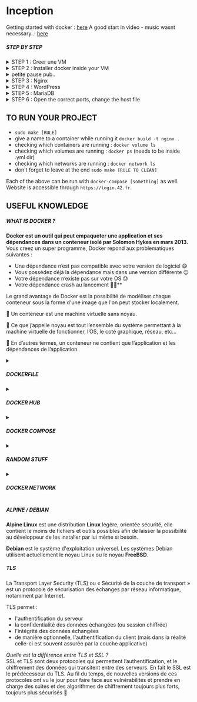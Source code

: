 
# Inception

Getting started with docker : [here](https://docs.docker.com/get-started/)
A good start in video - music wasnt necessary..: [here](https://www.youtube.com/watch?v=SXB6KJ4u5vg)

<h5>STEP BY STEP</h5>

<details><summary>STEP 1 : Creer une VM</summary>

Nous allons creer une VM basee sur Ubuntu car 1. nous avons besoin d'etre sudo pour pouvoir utiliser docker compose et ce n'est pas possible sur les ordis de 42 et 2. car il est demande dans le sujet de bosser sur une VM et apres d'etre sur Debian/Alpine (pas pour la VM elle meme). Je le fais sur un disque dur externe car c'est 15x plus rapide.

1. Telecharger Ubuntu 20.4 Desktop depuis le site [officiel](https://ubuntu.com/download/desktop)
   
5. The VM set up
* Open VirtualBox and click on "New" to create a new virtual machine.
* Name the virtual machine (e.g inception)
* Select "Linux" as the Type, and choose "Ubuntu (64-bit)" as the Version.
* Allocate memory. At least 4096MB is necessary for Ubuntu, them 50GB to be large
* Then just lick yes yes yes
* * Under "Storage", click on the empty optical drive and select "Choose a disk file". Browse and select the Ubuntu ISO image.

6. Install Ubuntu Desktop
* Follow the installation process for Ubuntu Desktop, which is similar to the Debian installation in B2BR, honestly just click yes everywhere but recommended to put English in case there are error messages at some point
* Complete the installation process.
</details>

<details><summary>STEP 2 : Installer docker inside your VM </summary>

The whole point of creating a Virtual Machine is to be able to use docker in it so head to [this page](https://docs.docker.com/engine/install/ubuntu/#install-using-the-repository) and then down to **Install using the Apt repository** to have the commands to copy and paste in the VM Terminal. 

J'en profite pour mettre VSCode pour pouvoir creer mes bails, ouvrir le terminal et taper `sudo snap install code --classic` une fois que code est installe juste taper `code` dans le terminal pour lancer l'application. Sinon aller sur Firefox, faire installer VSCode, prendre la version ubuntu et faire le process normal. 

</details>

<details><summary> petite pause pub..</summary>
Avant meme de commencer tous les containers, on remarque sur le sujet qu'on a deja la structure du rendu donc on peut creer un Makefile et un dossier `srcs`. Dans ce dossier on trouvera un dossier requirements avec 4 sous dossiers `tools` puis un par container etc.. puis un docker-compose.yml et notre .env.. 

![image](https://github.com/chmadran/Inception/assets/113340699/1760940e-d82c-4dcd-96db-61008e58aee9)

C'est aussi le moment de creer un fichier .env pour bien comprendre les variables d'environnement et les ajouter au fur et a mesure (see below). A .env file is a text file used to store environment variables for a project. It provides a convenient way to manage configuration settings **without hardcoding them directly into code or scripts**.

</details>


<details><summary>STEP 3 : Nginx </summary> 

NGINX permet de mettre en place un serveur Web. Nous allons commencer par étape afin de comprendre au mieux comment utiliser et se balader avec Docker. Ouvrons d’abord le fichier essentiel de Docker, le Dockerfile NGINX.

1. Set up the Dockerfile
2. Set up the conf file
3. Try runing just the nginx container and getting an error 403/404 in the html.

⚠️ TO TEST you have to amend something in your nginx.conf file, update the fastcgi_pass directive to use an actual IP address or hostname where your WordPress service is runnin to : `fastcgi_pass 192.168.0.10:9000;`

Build the NGINX Image: `docker build -t nginx .`   
Run the NGINX Container: `docker run -d --name nginx -p 443:443 nginx`    
Verify the Container is Running: `docker ps`   
Test NGINX: Open a web browser and visit `https://IP_OF_YOUR_VM( use ifconfig to find it)`. You should see the default NGINX welcome page, indicating that NGINX is running correctly.   

</details>

<details><summary>STEP 4 : WordPress </summary>
</details>

<details><summary>STEP 5 : MariaDB</summary>
</details>

<details><summary>STEP 6 : Open the correct ports, change the host file </summary> 

You'll need to ensure that the following ports are open on your virtual machine:
* Port 80 (for HTTP)
* Port 443 (for HTTPS)
* Port 3306 (for MariaDB)

You need to amend the host file to insert your local ip. The hosts file is a system file that maps hostnames to IP addresses. By editing this file, you can manually set up a specific domain name to point to an IP address.  

Use a text editor to open the hosts file. On Linux/Unix systems, you can use a command like sudo nano /etc/hosts. Add a line at the end of the file in the following format: `<local IP address>    login.42.fr`  

</details>


<h2>TO RUN YOUR PROJECT</h2>

* `sudo make [RULE]`
* give a name to a container while running it `docker build -t nginx .`
* checking which containers are running : `docker volume ls`
* checking which volumes are running : `docker ps` (needs to be inside .yml dir)
* checking which networks are running : `docker network ls`
* don't forget to leave at the end `sudo make [RULE TO CLEAN]`

Each of the above can be run with `docker-compose [something]` as well.   
Website is accessible through `https://login.42.fr`.   

<h2>USEFUL KNOWLEDGE</h2>

<h5>WHAT IS DOCKER ?</h5>

**Docker est un outil qui peut empaqueter une application et ses dépendances dans un conteneur isolé par Solomon Hykes en mars 2013.** Vous creez un super programme, Docker repond aux problematiques suivantes : 
* Une dépendance n’est pas compatible avec votre version de logiciel 😅
* Vous possédez déjà la dépendance mais dans une version différente 😑
* Votre dépendance n’existe pas sur votre OS 😓
* Votre dépendance crash au lancement 😮‍💨**

Le grand avantage de Docker est la possibilité de modéliser chaque conteneur sous la forme d'une image que l'on peut stocker localement. 

🔎 Un conteneur est une machine virtuelle sans noyau.  

📌 Ce que j’appelle noyau est tout l’ensemble du système permettant à la machine virtuelle de fonctionner, l’OS, le coté graphique, réseau, etc…  

🔎 En d’autres termes, un conteneur ne contient que l’application et les dépendances de l’application.  


<details><summary><h5>DOCKERFILE</h5></summary>

A Dockerfile is a text-based configuration file used in Docker to define the steps and instructions needed to create a Docker image. It provides a set of commands that tell Docker how to assemble an image that can be run as a container. This is an example, it is a NGINX image : 

```
FROM		alpine:3.12

RUN			apk update && apk upgrade && apk add	\
							openssl			\
							nginx			\
							curl			\
							vim				\
							sudo

RUN			rm -f /etc/nginx/nginx.conf

COPY		./config/nginx.conf /etc/nginx/nginx.conf
COPY		scripts/setup_nginx.sh /setup_nginx.sh

RUN			chmod -R +x /setup_nginx.sh

EXPOSE		443

ENTRYPOINT	["sh", "setup_nginx.sh"]
```

Some keywords...

<details><summary>`FROM` </summary> Permet d’indiquer à Docker sous quel OS doit tourner votre machine virtuelle. C’est le premier mot clef de votre Dockerfile et celui ci est obligatoire. Les plus courants sont debian:buster pour Debian ou alpine:x:xx pour Linux.</details>

<details><summary>`RUN` </summary> Permet de lancer une commande sur votre machine virtuelle   
  💡L’équivalent de se connecter en ssh, puis de taper une commande bash, comme : echo “Hello World!”, qui affichera….   
  
En général, les premiers RUN fournit dans le Dockerfile consistent à mettre à jour les ressources de votre VM, comme apk, ou encore d’ajouter les utilitaires basiques comme vim, curl ou sudo.</details>

<details><summary>`COPY` </summary> 

Vous l’avez ! Cela permet en effet de copier un fichier.     

Le copier ? À partir d’ou ? Vous indiquez simplement ou se trouve votre fichier à copier à partir du répertoire ou se trouve votre Dockerfile, puis la ou vous souhaitez le copier dans votre machine virtuelle.    

💡Une image docker c’est un dossier, il contient obligatoirement votre Dockerfile à la racine du dossier mais peut aussi contenir un tas d’autres fichiers pour ensuite pouvoir les copier directement dans votre VM. </details>

<details><summary>`EXPOSE` </summary> 

Ici, c’est une question de réseau 📡   
L'instruction EXPOSE informe Docker que le conteneur écoute sur les ports réseaux spécifiés au moment de l'exécution. EXPOSE ne rend pas les ports du conteneur accessibles à l'hôte.   

Attendez ! Quoi ? Le conteneur écoute sur le port réseau et n'est pas accessible à l'hôte ? Qu'est-ce que cela signifie ? 😣   

L'instruction EXPOSE expose le port spécifié et le rend disponible uniquement pour la communication entre conteneurs. Comprenons cela à l'aide d'un exemple. Disons que nous avons deux conteneurs, une application wordpress et un serveur mariadb. Notre application wordpress a besoin de communiquer avec le serveur mariadb pour plusieurs raisons.   

Pour que l'application WordPress puisse parler au serveur MariaDB, le conteneur WordPress doit exposer le port. Jetez un œil au Dockerfile de l'image officielle de wordpress et vous verrez une ligne disant EXPOSE3306. C'est ce qui aide les deux conteneurs à communiquer l'un avec l'autre.   

Ainsi, lorsque votre conteneur WordPress essaie de se connecter au port 3306 du conteneur MariaDB, c'est l'instruction EXPOSE qui rend cela possible.   

Note : Pour que le serveur WordPress puisse communiquer avec le conteneur MariaDB, il est important que les deux conteneurs soient exécutés dans le même réseau docker </details>

<details><summary>`ENTRYPOINT`</summary>
Youpi ! Votre container semble prêt à démarrer.

Cependant il serait surement plus judicieux de demander au container de lancer une certaine commande au lancement de celui-ci. C’est ce que permet de faire le mot-clef ENTRYPOINT !

Il suffit d’indiquer votre commande, argument par argument, dans le format suivant :
`ENTRYPOINT “bash” , ”-c”, “"$(curl https://grademe.fr )"” ]` 
</details>

More information [here](https://www.nicelydev.com/docker/mots-cles-supplementaires-dockerfile#:~:text=Le%20mot%2Dcl%C3%A9%20EXPOSE%20permet,utiliser%20l'option%20%2Dp%20.)

</details>

<details><summary><h5>DOCKER HUB</h5></summary>

Docker Hub is a cloud-based service provided by Docker that serves as a central repository for Docker images. It's a platform where developers and teams can share, store, and manage their Docker container images. Docker met a disposition une sorte d’App Store, contenant des images (conteneur) de milliers de personnes, simplifiant encore plus son usage 👍

Imaginez que vous souhaitiez héberger un site internet, il vous faudrait par exemple installer NGINX. L’installer sur son ordinateur ? Vous n’auriez pas retenu la leçon ? Et si vous n’aviez pas le bon OS, ou les mauvaises dépendances ? Nous aurions besoin du container Docker qui installe de lui même NGINX.Ca tombe bien, étant connu, l’image NGINX à été publié par NGINX sur le Docker Hub! 🥳

Here are some key points about Docker Hub:

**Image Repository:** It's a place where you can find a wide variety of pre-built Docker images for different software and applications. These images serve as templates for creating containers.

**Official and Community Images:** Docker Hub hosts "official" images that are maintained and verified by the respective software vendors or projects. There are also "community" images created and shared by individual developers and communities.

**Version Control:** Docker Hub allows you to store different versions or tags of an image. This makes it easy to access specific versions of software.

**Collaboration and Sharing:** Developers can share their own Docker images with others, making it easy to distribute applications or configurations in a consistent container format.

**Automated Builds:** Docker Hub provides a feature called "Automated Builds" that automatically builds a Docker image whenever changes are made to the associated source code repository (e.g., on GitHub).

**Integration with Docker CLI:** Docker CLI (Command Line Interface) can pull images from Docker Hub using simple commands, making it easy to deploy applications.

**Public and Private Repositories:** Docker Hub offers both public and private repositories. Public repositories are accessible to anyone, while private repositories are restricted to specific users or teams.

**Organizations and Teams:** Docker Hub allows users to create organizations, where teams can collaborate on projects and share images within a controlled environment.

**Docker Certified:** Docker Hub includes images that have been tested, verified, and certified to work with Docker Enterprise, providing an added level of assurance for enterprise deployments.

**User Accounts and Profiles:** Users can create accounts on Docker Hub to manage their images, repositories, and settings.

**Rate Limits:** Free accounts on Docker Hub have rate limits for the number of image pulls. Subscriptions with higher limits are available for more demanding use cases.

Overall, Docker Hub is a valuable resource for the Docker community, providing a centralized place to discover, share, and manage Docker container images. It's particularly useful for quickly deploying applications in a consistent manner using Docker containers.
</details>


<details><summary><h5>DOCKER COMPOSE</h5></summary>

Docker Compose is a tool that allows you to define and manage multi-container Docker applications. It's particularly useful for setting up complex applications that require multiple containers to work together, such as a web application with a database and caching system.

Docker Compose is a command-line tool. It's used by running commands in your terminal or command prompt.

Here are some key points about Docker Compose:

**Definition with YAML:** Docker Compose uses a YAML file to define the services, networks, and volumes needed for your application. This file is typically named docker-compose.yml.

**Multi-Container Applications:** Docker Compose is designed to manage applications that consist of multiple interconnected containers. Each container represents a separate component of the application, such as a web server, a database, a caching system, etc.

**Easy Configuration:** The docker-compose.yml file allows you to specify various settings for your containers, such as environment variables, exposed ports, linked services, and more.

**Orchestration and Dependency Management:** Docker Compose handles the orchestration of containers, ensuring they start and stop in the correct order. It also manages the dependencies between them.

**Simplified Deployment:** With Docker Compose, you can define your entire application stack in a single file, making it easy to deploy on different environments, like development, staging, and production.

**Command Line Interface (CLI):** Docker Compose comes with a command-line interface that allows you to manage your multi-container Docker applications. You can start, stop, and manage your containers using commands like docker-compose up, docker-compose down, etc.

Network Isolation: By default, Docker Compose creates a separate network for your application, allowing containers to communicate with each other using their service names or aliases.

**Volumes:** Docker Compose allows you to define volumes, which are used to persist data generated by your containers.

**Scalability:** While Docker Compose is primarily used for development and testing, it can be a starting point for more advanced orchestration tools like Docker Swarm or Kubernetes when you need to scale your application to a production environment.

<details><summary>Common Docker Compose commands:</summary>

*  **docker-compose up:** This command starts up your Docker Compose-defined services. It creates and starts containers based on the configurations specified in your docker-compose.yml file.

*  **docker-compose down:** This command stops and removes the containers defined in your docker-compose.yml file.

*  **docker-compose build:** This command builds or rebuilds the Docker images defined in your docker-compose.yml file.

*  **docker-compose ps:** This command lists the running containers in your Docker Compose environment.

*  **docker-compose exec:** This command allows you to execute commands inside a running container.

*  **docker-compose logs:** This command displays the logs of your services.

*  **docker-compose run:** This command allows you to run a one-off command on a service.

*  **docker-compose restart:** This command restarts all the services in your Docker Compose environment.
</details>

These are just a few examples. Docker Compose provides a range of commands for managing your multi-container applications. Remember that you would typically run these commands in the same directory as your docker-compose.yml file.

In summary, Docker Compose simplifies the process of managing multi-container Docker applications, making it easier for developers to define, configure, and deploy complex systems. It's especially valuable for development and testing workflows.

</details>

<details><summary><h5>RANDOM STUFF</h5></summary>

*  What's YAML ?     
YAML stands for "YAML Ain't Markup Language" or sometimes "Yet Another Markup Language". It's a human-readable data serialization format. In simpler terms, it's a way to format data that can be easily read by humans and processed by computers. Here are some key characteristics of YAML:

**Readable:** YAML is designed to be easy for humans to read and write. It uses indentation and a clean syntax without the need for special characters like braces or semicolons.

**Hierarchical Structure:** It uses indentation to define data structures. This means that the level of indentation determines the parent-child relationships between elements.

**Data Types:** YAML supports various data types like strings, numbers, booleans, lists, and dictionaries (similar to arrays and objects in other programming languages).

**Comments:** You can add comments in YAML files using the # symbol. Comments are ignored by parsers and are used for human-readable explanations.

**Portability:** YAML files can be used in different programming languages and platforms. It's often used for configuration files in various applications.

**Common Use Cases:** YAML is commonly used for configuration files, data exchange between languages, and in scenarios where human-readable data is needed.

```
[EXAMPLE STRING]

name: John Doe

[EXAMPLE LIST]

fruits:
  - apple
  - banana
  - cherry

[EXAMPLE DICTIONNARY]

person:
  name: John Doe
  age: 30
  occupation: Developer

[EXAMPLE NESTED STRUCTURES]

person:
  name: John Doe
  contact:
    email: john@example.com
    phone: 555-555-5555
```
</details>

<details> <summary><h5>DOCKER NETWORK</h5></summary>

 A Docker network is a communication pathway that allows Docker containers to securely communicate with each other or with other resources outside of the container environment. It enables containers to work together in isolation, share data, and access services without exposing them directly to the external network.

Here are some key points about Docker networks:

**Isolation:** Each Docker network provides a separate environment for containers to communicate. Containers in different networks are isolated by default and cannot directly communicate with each other.

**Default Networks:** Docker automatically creates three default networks:
* bridge: This is the default network created when Docker is installed. Containers on this network can communicate with each other without additional configuration.
* host: This network allows a container to share the host network namespace, effectively removing network isolation.
* none: This network disables all networking.
  
**User-Defined Networks:**
You can create your own custom networks to group containers together. This provides a way for specific sets of containers to communicate, while remaining isolated from others.

**Bridge Network:**
The bridge network allows containers to communicate with each other using the internal IP addresses assigned by Docker. It also provides a gateway for containers to access resources outside the Docker environment.

**Overlay Network:**
This is a type of network that spans multiple Docker hosts, allowing containers on different hosts to communicate as if they were on the same network. It's commonly used in multi-host environments and is part of Docker's Swarm mode.

**Macvlan Network:**
This allows you to assign a MAC address to a container, making it appear as if it's directly connected to the physical network.

**Container-to-Container Communication:**
Containers in the same network can communicate with each other using their container names or IP addresses. This allows for easy inter-container communication.

**Container-to-External Communication:**
Containers can also access external resources, such as the internet or services running on the host machine, through the gateway provided by the Docker network.

**Security and Isolation:**
Docker networks provide a level of isolation between containers. They act as a private network, preventing unauthorized access from outside the network.

**Connectivity Options:**
Docker networks provide different connectivity options, allowing you to specify how containers should be able to communicate (e.g., DNS-based service discovery, container name resolution, etc.).

**Orchestration and Scaling:**
Docker networks play a crucial role in container orchestration platforms like Docker Swarm and Kubernetes. They facilitate communication between containers in distributed environments.

In summary, Docker networks provide a way for containers to communicate in an isolated and controlled manner, allowing for the creation of complex multi-container applications. They are a fundamental component of Docker's ecosystem and play a critical role in container orchestration and deployment.

</details>

<h5>ALPINE / DEBIAN</h5>

**Alpine Linux** est une distribution **Linux** légère, orientée sécurité, elle contient le moins de fichiers et outils possibles afin de laisser la possibilité au développeur de les installer par lui même si besoin.

**Debian** est le système d'exploitation universel. Les systèmes Debian utilisent actuellement le noyau Linux ou le noyau **FreeBSD**.

<h5>TLS</h5>
La Transport Layer Security (TLS) ou « Sécurité de la couche de transport » est un protocole de sécurisation des échanges par réseau informatique, notamment par Internet.

TLS permet :

* l'authentification du serveur
* la confidentialité des données échangées (ou session chiffrée)
* l'intégrité des données échangées
* de manière optionnelle, l'authentification du client (mais dans la réalité celle-ci est souvent assurée par la couche applicative)

*Quelle est la différence entre TLS et SSL ?*   
SSL et TLS sont deux protocoles qui permettent l’authentification, et le chiffrement des données qui transitent entre des serveurs. En fait le SSL est le prédécesseur du TLS. Au fil du temps, de nouvelles versions de ces protocoles ont vu le jour pour faire face aux vulnérabilités et prendre en charge des suites et des algorithmes de chiffrement toujours plus forts, toujours plus sécurisés 🔐


